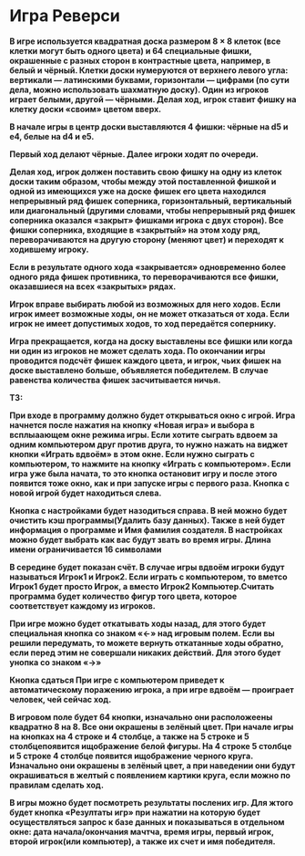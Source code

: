 # Игра Реверси
<b>В игре используется квадратная доска размером 8 × 8 клеток (все клетки могут быть одного цвета) и 64 специальные фишки, окрашенные с разных сторон в контрастные цвета, например, в белый и чёрный. Клетки доски нумеруются от верхнего левого угла: вертикали — латинскими буквами, горизонтали — цифрами (по сути дела, можно использовать шахматную доску). Один из игроков играет белыми, другой — чёрными. Делая ход, игрок ставит фишку на клетку доски «своим» цветом вверх.

В начале игры в центр доски выставляются 4 фишки: чёрные на d5 и e4, белые на d4 и e5.

Первый ход делают чёрные. Далее игроки ходят по очереди.

Делая ход, игрок должен поставить свою фишку на одну из клеток доски таким образом, чтобы между этой поставленной фишкой и одной из имеющихся уже на доске фишек его цвета находился непрерывный ряд фишек соперника, горизонтальный, вертикальный или диагональный (другими словами, чтобы непрерывный ряд фишек соперника оказался «закрыт» фишками игрока с двух сторон). Все фишки соперника, входящие в «закрытый» на этом ходу ряд, переворачиваются на другую сторону (меняют цвет) и переходят к ходившему игроку.

Если в результате одного хода «закрывается» одновременно более одного ряда фишек противника, то переворачиваются все фишки, оказавшиеся на всех «закрытых» рядах.

Игрок вправе выбирать любой из возможных для него ходов. Если игрок имеет возможные ходы, он не может отказаться от хода. Если игрок не имеет допустимых ходов, то ход передаётся сопернику.

Игра прекращается, когда на доску выставлены все фишки или когда ни один из игроков не может сделать хода. По окончании игры проводится подсчёт фишек каждого цвета, и игрок, чьих фишек на доске выставлено больше, объявляется победителем. В случае равенства количества фишек засчитывается ничья.

ТЗ:
  
При входе в программу должно будет открываться окно с игрой. Игра начнется после нажатия на кнопку «Новая игра» и выбора в всплыаающем окне режима игры. Если хотите сыграть вдвоем за одним компьютером друг против друга, то нужно нажать на виджет кнопки «Играть вдвоём» в этом окне. Если нужно сыграть с компьютером, то нажмите на кнопку «Играть с компьютером». Если игра уже была начата, то это кнопка остановит игру и после этого появится тоже окно, как и при запуске игры с первого раза. Кнопка с новой игрой будет находиться слева.

Кнопка с настройками будет назодиться справа. В ней можно будет очистить кэш программы(Удалить базу данных). Также в ней будет информация о программе и Имя фамилия создателя. В настройках можно будет выбрать как вас будут звать во время игры. Длина имени ограничивается 16 символами

В середине будет показан счёт. В случае игры вдвоём игроки будут называться Игрок1 и Игрок2. Если играть с компьютером, то вметсо Игрок1 будет просто Игрок, а вместо Игрок2 Компьютер.Считать программа будет количество фигур того цвета, которое соответствует каждому из игроков.

При игре можно будет откатывать ходы назад, для этого будет специальная кнопка cо знаком «←» над игровым полем. Если вы решили передумать, то можете вернуть откатанные ходы обратно, если перед этим не совершали никаких действий. Для этого будет унопка со знаком «→»

Кнопка сдаться При игре с компьютером приведет к автоматическому поражению игрока, а при игре вдвоём — проиграет человек, чей сейчас ход.

В игровом поле будет 64 кнопки, изначально они расположеены квадратно 8 на 8. Все они окрашены в зелёный цвет. При начале игры на кнопках на 4 строке и 4 столбце, а также на 5 строке и 5 столбцепоявится ищображение белой фигуры. На 4 строке 5 столбце и 5 строке 4 столбце появится ищображение черного круга. Изначально они окрашены в зелёный цвет, а при наведении они будут окрашиваться в желтый с появлением картики круга, если можно по правилам сделать ход.

В игры можно будет посмотреть результаты послених игр. Для жтого будет кнопка «Резултаты игр» при нажатии на которую будет осуществляться запрос к базе данных и показываться в отдельном окне: дата начала/окончания мачтча, время игры, первый игрок, второй игрок(или компьютер), а также их счет и имя победителя.

